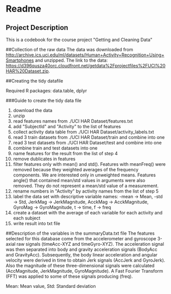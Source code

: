 # Readme

## Project Description
This is a codebook for the course project "Getting and Cleaning Data"

##Collection of the raw data
The data was downloaded from http://archive.ics.uci.edu/ml/datasets/Human+Activity+Recognition+Using+Smartphones and unzipped.
The link to the data: https://d396qusza40orc.cloudfront.net/getdata%2Fprojectfiles%2FUCI%20HAR%20Dataset.zip.

##Creating the tidy datafile

Required R packages: data.table, dplyr

###Guide to create the tidy data file
1. download the data
2. unzip
3. read features names from ./UCI HAR Dataset/features.txt
4. add "SubjectId" and "Activity" to the list of features
5. collect activity data table from ./UCI HAR Dataset/activity_labels.txt
6. read 3 train datasets from ./UCI HAR Dataset/train and combine into one
7. read 3 test datasets from ./UCI HAR Dataset/test and combine into one
8. combine train and test datasets into one
9. name features for the result from the list of step 4
10. remove dublicates in features
11. filter features only with mean() and std(). Features with meanFreq() were removed because they weighted averages of the frequency components. We are interested only in unweighted means. Features angle() that contained mean/std values in arguments were also removed. They do not represent a mean/std value of a measurement. 
12. rename numbers in "Activity" by activity names from the list of step 5
13. label the data set with descriptive variable names:
-mean -> Mean, 
-std -> Std, 
JerkMag -> JerkMagnitude, 
AcckMag -> AcckMagnitude, 
GyroMag -> GyroMagnitude, 
t -> time, 
f -> freq
14. create a dataset with the average of each variable for each activity and each subject
15. write result into txt file


##Description of the variables in the summaryData.txt file
The features selected for this database come from the accelerometer and gyroscope 3-axial raw signals (timeAcc-XYZ and timeGyro-XYZ). The acceleration signal was then separated into body and gravity acceleration signals (BodyAcc and GravityAcc). Subsequently, the body linear acceleration and angular velocity were derived in time to obtain Jerk signals (AccJerk and GyroJerk). Also the magnitude of these three-dimensional signals were calculated (AccMagnitude, JerkMagnitude, GyroMagnitude). A Fast Fourier Transform (FFT) was applied to some of these signals producing (freq).

Mean: Mean value,
Std: Standard deviation
